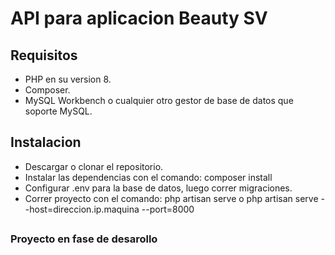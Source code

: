 # API para aplicacion Beauty SV

## Requisitos

- PHP en su version 8.
- Composer.
- MySQL Workbench o cualquier otro gestor de base de datos que soporte MySQL.

## Instalacion

- Descargar o clonar el repositorio.
- Instalar las dependencias con el comando: composer install
- Configurar .env para la base de datos, luego correr migraciones.
- Correr proyecto con el comando: php artisan serve o php artisan serve --host=direccion.ip.maquina --port=8000
##
### Proyecto en fase de desarollo
